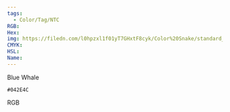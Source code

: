 ```yaml
---
tags:
  - Color/Tag/NTC
RGB:
Hex:
img: https://filedn.com/l0hpzxl1f01yT7GHxtF8cyk/Color%20Snake/standard_csv_to_svg/%23/042E4C.svg
CMYK:
HSL:
Name:
---
```

Blue Whale
```palette
#042E4C
```
RGB
